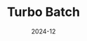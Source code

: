 ---
title: "Turbo Batch"
description: "Super fun project that made me really learn Google Cloud infrastructure"
status: "completed"
imageUrl: "/icons/turbo_batch.png"
githubUrl: "https://github.com/EC528-Fall-2024/async-batch-cloud-llms"
date: "2024-12"
technologies: ["Google Cloud", "Redis", "LLMs"]
otherContributors:
  - name: "Noah"
    url: "https://www.linkedin.com/in/noahro/"
  - name: "Rayan"
    url: "https://www.linkedin.com/in/raysyed/"
  - name: "Ben"
    url: "https://www.linkedin.com/in/bennettetaylor/"
  - name: "Sergio"
    url: ""
---